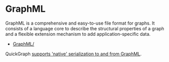 # GraphML

GraphML is a comprehensive and easy-to-use file format for graphs. It consists of a language core to describe the structural properties of a graph and a flexible extension mechanism to add application-specific data.

* [GraphML/](http://graphml.graphdrawing.org/)

QuickGraph [supports 'native' serialization to and from GraphML](GraphML-Serialization).